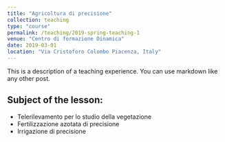 ```yaml
---
title: "Agricoltura di precisione"
collection: teaching
type: "course"
permalink: /teaching/2019-spring-teaching-1
venue: "Centro di formazione Dinamica"
date: 2019-03-01
location: "Via Cristoforo Colombo Piacenza, Italy"
---
```


This is a description of a teaching experience. You can use markdown like any other post.

## Subject of the lesson: 
* Telerilevamento per lo studio della vegetazione
* Fertilizzazione azotata di precisione
* Irrigazione di precisione
